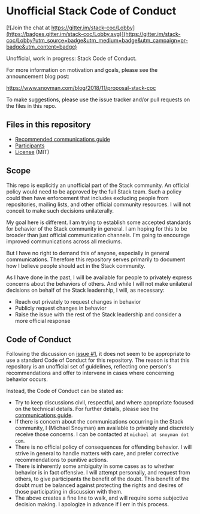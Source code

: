 # Unofficial Stack Code of Conduct

[![Join the chat at https://gitter.im/stack-coc/Lobby](https://badges.gitter.im/stack-coc/Lobby.svg)](https://gitter.im/stack-coc/Lobby?utm_source=badge&utm_medium=badge&utm_campaign=pr-badge&utm_content=badge)

Unofficial, work in progress: Stack Code of Conduct.

For more information on motivation and goals, please see the
announcement blog post:

https://www.snoyman.com/blog/2018/11/proposal-stack-coc

To make suggestions, please use the issue tracker and/or pull requests
on the files in this repo.

## Files in this repository

* [Recommended communications guide](COMMUNICATIONS.md)
* [Participants](PARTICIPANTS.md)
* [License](LICENSE) (MIT)

## Scope

This repo is explicitly an unofficial part of the Stack community. An
official policy would need to be approved by the full Stack team. Such
a policy could then have enforcement that includes excluding people
from repositories, mailing lists, and other official community
resources. I will not conceit to make such decisions unilaterally.

My goal here is different. I am trying to establish some accepted
standards for behavior of the Stack community in general. I am hoping
for this to be broader than just official communication channels. I'm
going to encourage improved communications across all mediums.

But I have no right to demand this of anyone, especially in general
communications. Therefore this repository serves primarily to document
how I believe people should act in the Stack community.

As I have done in the past, I will be available for people to
privately express concerns about the behaviors of others. And while I
will not make unilateral decisions on behalf of the Stack leadership,
I will, as necessary:

* Reach out privately to request changes in behavior
* Publicly request changes in behavior
* Raise the issue with the rest of the Stack leadership and consider a
  more official response

## Code of Conduct

Following the discussion on [issue
#1](https://github.com/snoyberg/stack-coc/issues/1), it does not seem
to be appropriate to use a standard Code of Conduct for this
repository. The reason is that this repository is an unofficial set of
guidelines, reflecting one person's recommendations and offer to
intervene in cases where concerning behavior occurs.

Instead, the Code of Conduct can be stated as:

* Try to keep discussions civil, respectful, and where appropriate
  focused on the technical details. For further details, please see
  the [communications guide](COMMUNICATIONS.md).
* If there is concern about the communications occurring in the Stack
  community, I (Michael Snoyman) am available to privately and
  discretely receive those concerns. I can be contacted at `michael at
  snoyman dot com`.
* There is no official policy of consequences for offending
  behavior. I will strive in general to handle matters with care, and
  prefer corrective recommendations to punitive actions.
* There is inherently some ambiguity in some cases as to whether
  behavior is in fact offensive. I will attempt personally, and
  request from others, to give participants the benefit of the
  doubt. This benefit of the doubt must be balanced against protecting
  the rights and desires of those participating in discussion with
  them.
* The above creates a fine line to walk, and will require some
  subjective decision making. I apologize in advance if I err in this
  process.
